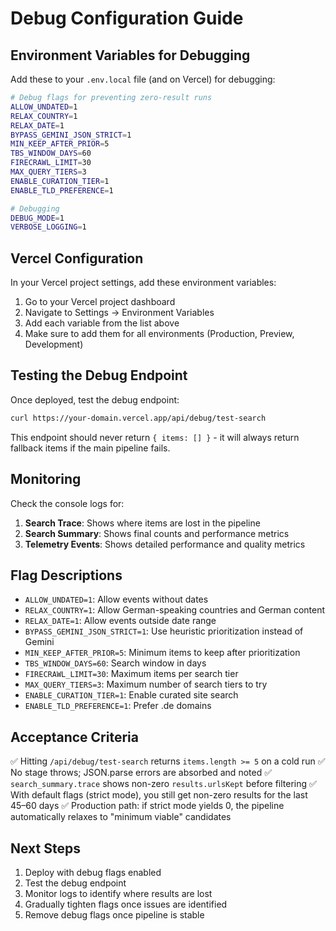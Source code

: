 # Debug Configuration Guide

## Environment Variables for Debugging

Add these to your `.env.local` file (and on Vercel) for debugging:

```bash
# Debug flags for preventing zero-result runs
ALLOW_UNDATED=1
RELAX_COUNTRY=1
RELAX_DATE=1
BYPASS_GEMINI_JSON_STRICT=1
MIN_KEEP_AFTER_PRIOR=5
TBS_WINDOW_DAYS=60
FIRECRAWL_LIMIT=30
MAX_QUERY_TIERS=3
ENABLE_CURATION_TIER=1
ENABLE_TLD_PREFERENCE=1

# Debugging
DEBUG_MODE=1
VERBOSE_LOGGING=1
```

## Vercel Configuration

In your Vercel project settings, add these environment variables:

1. Go to your Vercel project dashboard
2. Navigate to Settings → Environment Variables
3. Add each variable from the list above
4. Make sure to add them for all environments (Production, Preview, Development)

## Testing the Debug Endpoint

Once deployed, test the debug endpoint:

```bash
curl https://your-domain.vercel.app/api/debug/test-search
```

This endpoint should never return `{ items: [] }` - it will always return fallback items if the main pipeline fails.

## Monitoring

Check the console logs for:

1. **Search Trace**: Shows where items are lost in the pipeline
2. **Search Summary**: Shows final counts and performance metrics
3. **Telemetry Events**: Shows detailed performance and quality metrics

## Flag Descriptions

- `ALLOW_UNDATED=1`: Allow events without dates
- `RELAX_COUNTRY=1`: Allow German-speaking countries and German content
- `RELAX_DATE=1`: Allow events outside date range
- `BYPASS_GEMINI_JSON_STRICT=1`: Use heuristic prioritization instead of Gemini
- `MIN_KEEP_AFTER_PRIOR=5`: Minimum items to keep after prioritization
- `TBS_WINDOW_DAYS=60`: Search window in days
- `FIRECRAWL_LIMIT=30`: Maximum items per search tier
- `MAX_QUERY_TIERS=3`: Maximum number of search tiers to try
- `ENABLE_CURATION_TIER=1`: Enable curated site search
- `ENABLE_TLD_PREFERENCE=1`: Prefer .de domains

## Acceptance Criteria

✅ Hitting `/api/debug/test-search` returns `items.length >= 5` on a cold run
✅ No stage throws; JSON.parse errors are absorbed and noted
✅ `search_summary.trace` shows non-zero `results.urlsKept` before filtering
✅ With default flags (strict mode), you still get non-zero results for the last 45–60 days
✅ Production path: if strict mode yields 0, the pipeline automatically relaxes to "minimum viable" candidates

## Next Steps

1. Deploy with debug flags enabled
2. Test the debug endpoint
3. Monitor logs to identify where results are lost
4. Gradually tighten flags once issues are identified
5. Remove debug flags once pipeline is stable
